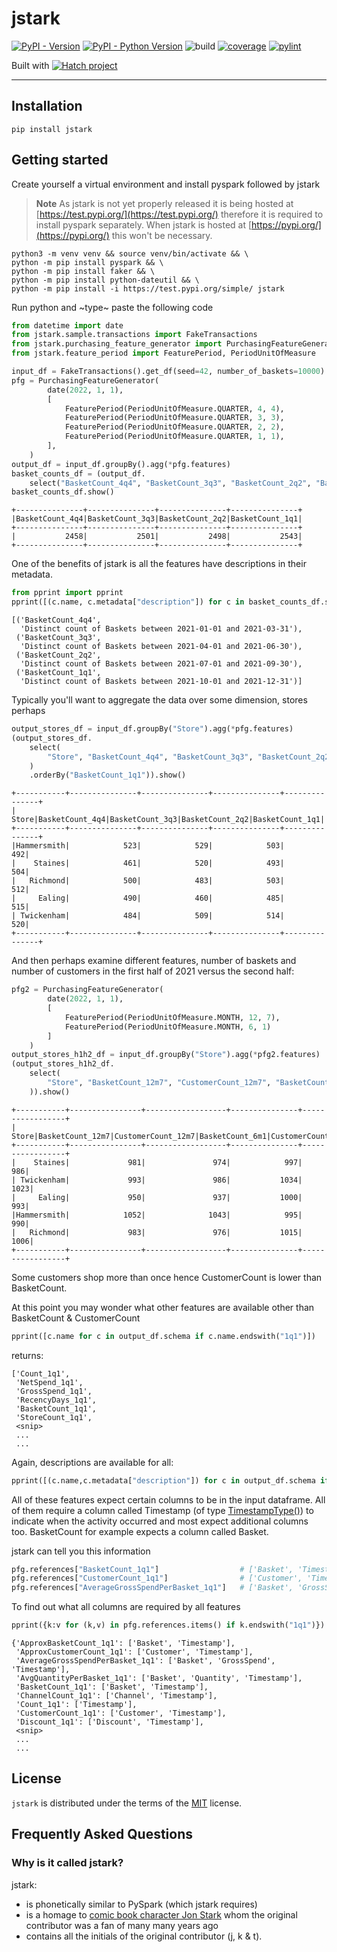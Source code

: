 # jstark

[![PyPI - Version](https://img.shields.io/pypi/v/jstark.svg)](https://pypi.org/project/jstark)
[![PyPI - Python Version](https://img.shields.io/pypi/pyversions/jstark.svg)](https://pypi.org/project/jstark)
![build](https://github.com/jamiekt/jstark/actions/workflows/build.yml/badge.svg)
[![coverage](https://jamiekt.github.io/jstark/coverage.svg 'Click to see coverage report')](https://jamiekt.github.io/jstark/htmlcov/)
[![pylint](https://jamiekt.github.io/jstark/pylint.svg 'Click to view pylint report')](https://jamiekt.github.io/jstark/pylint.html)


Built with [![Hatch project](https://img.shields.io/badge/%F0%9F%A5%9A-Hatch-4051b5.svg)](https://github.com/pypa/hatch)

-----

## Installation

```console
pip install jstark
```

## Getting started

Create yourself a virtual environment and install pyspark followed by jstark

> **Note**
> As jstark is not yet properly released it is being hosted at [https://test.pypi.org/](https://test.pypi.org/) therefore
> it is required to install pyspark separately. When jstark is hosted at [https://pypi.org/](https://pypi.org/) this
> won't be necessary.

```shell
python3 -m venv venv && source venv/bin/activate && \
python -m pip install pyspark && \
python -m pip install faker && \
python -m pip install python-dateutil && \
python -m pip install -i https://test.pypi.org/simple/ jstark
```

Run python and ~type~ paste the following code

```python
from datetime import date
from jstark.sample.transactions import FakeTransactions
from jstark.purchasing_feature_generator import PurchasingFeatureGenerator
from jstark.feature_period import FeaturePeriod, PeriodUnitOfMeasure

input_df = FakeTransactions().get_df(seed=42, number_of_baskets=10000)
pfg = PurchasingFeatureGenerator(
        date(2022, 1, 1),
        [
            FeaturePeriod(PeriodUnitOfMeasure.QUARTER, 4, 4),
            FeaturePeriod(PeriodUnitOfMeasure.QUARTER, 3, 3),
            FeaturePeriod(PeriodUnitOfMeasure.QUARTER, 2, 2),
            FeaturePeriod(PeriodUnitOfMeasure.QUARTER, 1, 1),
        ],
    )
output_df = input_df.groupBy().agg(*pfg.features)
basket_counts_df = (output_df.
    select("BasketCount_4q4", "BasketCount_3q3", "BasketCount_2q2", "BasketCount_1q1"))
basket_counts_df.show()
```
```shell
+---------------+---------------+---------------+---------------+
|BasketCount_4q4|BasketCount_3q3|BasketCount_2q2|BasketCount_1q1|
+---------------+---------------+---------------+---------------+
|           2458|           2501|           2498|           2543|
+---------------+---------------+---------------+---------------+
```

One of the benefits of jstark is all the features have descriptions in their metadata.

```python
from pprint import pprint
pprint([(c.name, c.metadata["description"]) for c in basket_counts_df.schema])
```
```shell
[('BasketCount_4q4',
  'Distinct count of Baskets between 2021-01-01 and 2021-03-31'),
 ('BasketCount_3q3',
  'Distinct count of Baskets between 2021-04-01 and 2021-06-30'),
 ('BasketCount_2q2',
  'Distinct count of Baskets between 2021-07-01 and 2021-09-30'),
 ('BasketCount_1q1',
  'Distinct count of Baskets between 2021-10-01 and 2021-12-31')]
```

Typically you'll want to aggregate the data over some dimension, stores perhaps

```python
output_stores_df = input_df.groupBy("Store").agg(*pfg.features)
(output_stores_df.
    select(
        "Store", "BasketCount_4q4", "BasketCount_3q3", "BasketCount_2q2", "BasketCount_1q1"
    )
    .orderBy("BasketCount_1q1")).show()
```
```shell
+-----------+---------------+---------------+---------------+---------------+
|      Store|BasketCount_4q4|BasketCount_3q3|BasketCount_2q2|BasketCount_1q1|
+-----------+---------------+---------------+---------------+---------------+
|Hammersmith|            523|            529|            503|            492|
|    Staines|            461|            520|            493|            504|
|   Richmond|            500|            483|            503|            512|
|     Ealing|            490|            460|            485|            515|
| Twickenham|            484|            509|            514|            520|
+-----------+---------------+---------------+---------------+---------------+
```

And then perhaps examine different features, number of baskets and number of customers in the first half of 2021 versus the second half:

```python
pfg2 = PurchasingFeatureGenerator(
        date(2022, 1, 1),
        [
            FeaturePeriod(PeriodUnitOfMeasure.MONTH, 12, 7),
            FeaturePeriod(PeriodUnitOfMeasure.MONTH, 6, 1)
        ]
    )
output_stores_h1h2_df = input_df.groupBy("Store").agg(*pfg2.features)
(output_stores_h1h2_df.
    select(
        "Store", "BasketCount_12m7", "CustomerCount_12m7", "BasketCount_6m1", "CustomerCount_6m1"
    )).show()
```
```shell
+-----------+----------------+------------------+---------------+-----------------+
|      Store|BasketCount_12m7|CustomerCount_12m7|BasketCount_6m1|CustomerCount_6m1|
+-----------+----------------+------------------+---------------+-----------------+
|    Staines|             981|               974|            997|              986|
| Twickenham|             993|               986|           1034|             1023|
|     Ealing|             950|               937|           1000|              993|
|Hammersmith|            1052|              1043|            995|              990|
|   Richmond|             983|               976|           1015|             1006|
+-----------+----------------+------------------+---------------+-----------------+
```
Some customers shop more than once hence CustomerCount is lower than BasketCount.

At this point you may wonder what other features are available other than BasketCount & CustomerCount

```python
pprint([c.name for c in output_df.schema if c.name.endswith("1q1")])
```

returns:

```shell
['Count_1q1',
 'NetSpend_1q1',
 'GrossSpend_1q1',
 'RecencyDays_1q1',
 'BasketCount_1q1',
 'StoreCount_1q1',
 <snip>
 ...
 ...
```

Again, descriptions are available for all:

```python
pprint([(c.name,c.metadata["description"]) for c in output_df.schema if c.name.endswith("1q1")])
```

All of these features expect certain columns to be in the input dataframe. All of them require a column called Timestamp (of type [TimestampType()](https://spark.apache.org/docs/latest/api/python/reference/pyspark.sql/api/pyspark.sql.types.TimestampType.html)) to indicate when the activity occurred and most expect additional columns too. BasketCount for example expects a column called Basket.

jstark can tell you this information

```python
pfg.references["BasketCount_1q1"]                  # ['Basket', 'Timestamp']
pfg.references["CustomerCount_1q1"]                # ['Customer', 'Timestamp']
pfg.references["AverageGrossSpendPerBasket_1q1"]   # ['Basket', 'GrossSpend', 'Timestamp']
```

To find out what all columns are required by all features

```python
pprint({k:v for (k,v) in pfg.references.items() if k.endswith("1q1")})
```
```shell
{'ApproxBasketCount_1q1': ['Basket', 'Timestamp'],
 'ApproxCustomerCount_1q1': ['Customer', 'Timestamp'],
 'AverageGrossSpendPerBasket_1q1': ['Basket', 'GrossSpend', 'Timestamp'],
 'AvgQuantityPerBasket_1q1': ['Basket', 'Quantity', 'Timestamp'],
 'BasketCount_1q1': ['Basket', 'Timestamp'],
 'ChannelCount_1q1': ['Channel', 'Timestamp'],
 'Count_1q1': ['Timestamp'],
 'CustomerCount_1q1': ['Customer', 'Timestamp'],
 'Discount_1q1': ['Discount', 'Timestamp'],
 <snip>
 ...
 ...
```


## License

`jstark` is distributed under the terms of the [MIT](https://spdx.org/licenses/MIT.html) license.

## Frequently Asked Questions

### Why is it called jstark?

jstark:
* is phonetically similar to PySpark (which jstark requires)
* is a homage to
[comic book character Jon Stark](https://www.worthpoint.com/worthopedia/football-picture-story-monthly-stark-423630034)
whom the original contributor was a fan of many many years ago
* contains all the initials of the original contributor (j, k & t).
